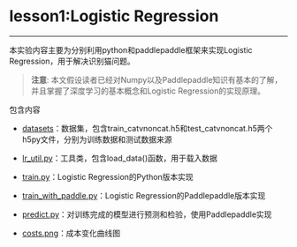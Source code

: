 # lesson1:Logistic Regression

***

本实验内容主要为分别利用python和paddlepaddle框架来实现Logistic Regression，用于解决识别猫问题。

>**注意**: 本文假设读者已经对Numpy以及Paddlepaddle知识有基本的了解，并且掌握了深度学习的基本概念和Logistic Regression的实现原理。


包含内容

* [datasets](datasets)：数据集，包含train_catvnoncat.h5和test_catvnoncat.h5两个h5py文件，分别为训练数据和测试数据来源

* [lr_util.py]()：工具类，包含load_data()函数，用于载入数据

* [train.py]()：Logistic Regression的Python版本实现

* [train_with_paddle.py]()：Logistic Regression的Paddlepaddle版本实现

* [predict.py]()：对训练完成的模型进行预测和检验，使用Paddlepaddle实现

* [costs.png]()：成本变化曲线图
 


